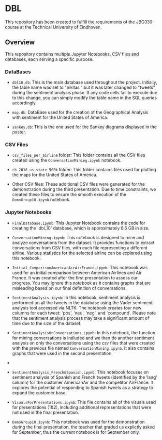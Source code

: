 # DBL

This repository has been created to fulfill the requirements of the JBG030 course at the Technical University of Eindhoven.

## Overview 

This repository contains multiple Jupyter Notebooks, CSV files and databases, each serving a specific purpose.

### DataBases

- `dbl10.db`: This is the main database used throughout the project. Initially, the table name was set to "nikitas," but it was later changed to "tweets" during the sentiment analysis phase. If any code cells fail to execute due to this change, you can simply modify the table name in the SQL queries accordingly.
  
- `map.db`: DataBase used for the creation of the Geographical Analysis with sentiment for the United States of America.

- `sankey.db`: This is the one used for the Sankey diagrams displayed in the poster.

### CSV Files

-  `csv_files_per_airline` folder: This folder contains all the CSV files created using the `ConversationMining.ipynb` notebook.

-  `cb_2018_us_state_500k` folder: This folder contains files used for plotting the maps for the United States of America. 

- Other CSV files: These additional CSV files were generated for the demonstration during the third presentation. Due to time constraints, we created these files to ensure the smooth execution of the `DemoGroup10.ipynb` notebook.

### Jupyter Notebooks

- `FinalDatabase.ipynb`: This Jupyter Notebook contains the code for creating the 'dbl_10' database, which is approximately 6.6 GB in size.

- `ConversationMining.ipynb`: This notebook is designed to mine and analyze conversations from the dataset. It provides functions to extract conversations from CSV files, with each file representing a different airline. Various statistics for the selected airline can be explored using this notebook.
  
- `Initial_ComparisonAmericanAirAirFrance.ipynb`: This notebook was used for an initial comparison between American Airlines and Air France. It was created after the first presentation to assess our progress. You may ignore this notebook as it contains graphs that are misleading based on our final definition of conversations.
- `SentimentAnalysis.ipynb`: In this notebook, sentiment analysis is performed on all the tweets in the database using the Vader sentiment analysis tool accessed via NLTK. The notebook creates four new columns for each tweet: 'pos', 'neu', 'neg', and 'compound'. Please note that the sentiment analysis process may take a significant amount of time due to the size of the dataset.

- `SentimentAnalysisOnConversations.ipynb`: In this notebook, the function for mining conversations is indluded and we then do another sentiment analysis on only the conversations using the csv files that were created with the previous file named `ConversationMining.ipynb`. It also contains graphs that were used in the second presentation.
- 
- `SentimentAnalysis_French&Spanish.ipynb`: This notebook focuses on sentiment analysis of Spanish and French tweets (identified by the 'lang' column) for the customer AmericanAir and the competitor AirFrance. It explores the potential of responding to Spanish tweets as a strategy to expand the customer base.

- `VisualsForPresentations.ipynb`: This file contains all of the visuals used for presentations (1&2), including additional representations that were not used in the final presentation.

- `DemoGroup10.ipynb`: This notebook was used for the demonstration during the final presentation, the teacher that graded us explictly asked for September, thus the current notebook is for September only.




